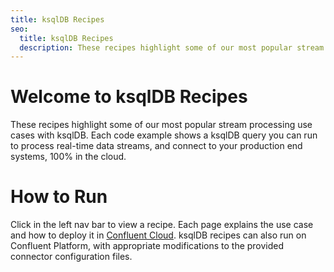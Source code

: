 ```yaml
---
title: ksqlDB Recipes
seo:
  title: ksqlDB Recipes
  description: These recipes highlight some of our most popular stream processing use cases with ksqlDB
---
```


# Welcome to ksqlDB Recipes

These recipes highlight some of our most popular stream processing use cases with ksqlDB.
Each code example shows a ksqlDB query you can run to process real-time data streams, and connect to your production end systems, 100% in the cloud.

# How to Run

Click in the left nav bar to view a recipe.
Each page explains the use case and how to deploy it in [Confluent Cloud](https://www.confluent.io/confluent-cloud/tryfree).
ksqlDB recipes can also run on Confluent Platform, with appropriate modifications to the provided connector configuration files.
